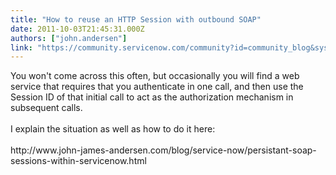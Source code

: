 ```yaml
---
title: "How to reuse an HTTP Session with outbound SOAP"
date: 2011-10-03T21:45:31.000Z
authors: ["john.andersen"]
link: "https://community.servicenow.com/community?id=community_blog&sys_id=5bedeee9dbd0dbc01dcaf3231f9619b1"
---
```

<p>You won't come across this often, but occasionally you will find a web service that requires that you authenticate in one call, and then use the Session ID of that initial call to act as the authorization mechanism in subsequent calls.<br /><br />I explain the situation as well as how to do it here:<br /><br />http://www.john-james-andersen.com/blog/service-now/persistant-soap-sessions-within-servicenow.html</p>